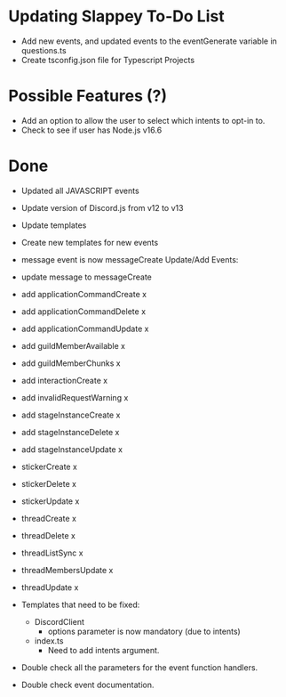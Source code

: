 # Updating Slappey To-Do List

- Add new events, and updated events to the eventGenerate variable in questions.ts
- Create tsconfig.json file for Typescript Projects

# Possible Features (?)

- Add an option to allow the user to select which intents to opt-in to.
- Check to see if user has Node.js v16.6

# Done

- Updated all JAVASCRIPT events
- Update version of Discord.js from v12 to v13
- Update templates

- Create new templates for new events
- message event is now messageCreate
  Update/Add Events:
- update message to messageCreate
- add applicationCommandCreate x
- add applicationCommandDelete x
- add applicationCommandUpdate x
- add guildMemberAvailable x
- add guildMemberChunks x
- add interactionCreate x
- add invalidRequestWarning x
- add stageInstanceCreate x
- add stageInstanceDelete x
- add stageInstanceUpdate x
- stickerCreate x
- stickerDelete x
- stickerUpdate x
- threadCreate x
- threadDelete x
- threadListSync x
- threadMembersUpdate x
- threadUpdate x

- Templates that need to be fixed:

  - DiscordClient
    - options parameter is now mandatory (due to intents)
  - index.ts
    - Need to add intents argument.

- Double check all the parameters for the event function handlers.
- Double check event documentation.

